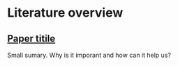 # Literature overview

## [Paper titile]([https://arxiv.org/abs/1506.02640](https://arxiv.org/abs/1506.02640))
Small sumary. Why is it imporant and how can it help us?
<TODO remove this as soon as we have the first real item>
